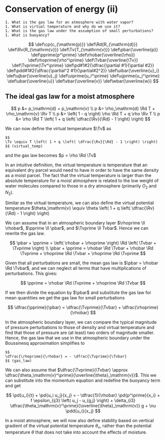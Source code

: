 # Conservation of energy (ii)

```{admonition} Questions to be answered in this lecture
1. What is the gas law for an atmosphere with water vapor?
1. What is virtual temperature and why do we use it?
1. What is the gas law under the assumption of small perturbations?
1. What is buoyancy?
```

$$
\def\cp{c_{\mathrm{p}}}
\def\Rd{R_{\mathrm{d}}}
\def\Rv{R_{\mathrm{v}}}
\def\Tv{T_{\mathrm{v}}}
\def\pbar{\overline{p}}
\def\pprime{p^\prime}
\def\rhobar{\overline{\rho}}
\def\rhoprime{\rho^\prime}
\def\Tvbar{\overline{\Tv}}
\def\Tvprime{\Tv^\prime}
\def\pd#1#2{\dfrac{\partial #1}{\partial #2}}
\def\pdd#1#2{\dfrac{\partial^2 #1}{\partial#2^2}}
\def\uibar{\overline{u}_i}
\def\ujbar{\overline{u}_j}
\def\uiprime{u_i^\prime}
\def\ujprime{u_j^\prime}
\def\ubar{\overline{u}}
\def\vbar{\overline{v}}
\def\wbar{\overline{w}}
$$

## The ideal gas law for a moist atmosphere

$$
p &= p_\mathrm{d} + p_\mathrm{v} \\
p &= \rho_\mathrm{d} \Rd T + \rho_\mathrm{v} \Rv T \\
p &= \left( 1 - q \right) \rho \Rd T + q \rho \Rv T \\
p &= \rho \Rd T \left( 1 + q \left( \dfrac{\Rv}{\Rd} - 1 \right) \right)
$$

We can now define the virtual temperature $\Tv$ as

```{admonition} Virtual temperature
$$
\Tv \equiv T \left( 1 + q \left( \dfrac{\Rv}{\Rd} - 1 \right) \right)
$$ (virtual_temp)
```

and the gas law becomes $p = \rho \Rd \Tv$

In an intuitive definition, the virtual temperature is temperature that an equivalent dry parcel would need to have in order to have the same density as a moist parcel. The fact that the virtual temperature is larger than the absolute temperature for a moist atmosphere is related to the low weight of water molecules compared to those in a dry atmosphere (primarily $O_2$ and $N_2$).

Similar as the virtual temperature, we can also define the virtual potential temperature
$\theta_\mathrm{v} \equiv \theta \left( 1 + q \left( \dfrac{\Rv}{\Rd} - 1 \right) \right)

We can assume that in an atmospheric boundary layer $\rhoprime \ll \rhobar$, $\pprime \ll \pbar$, and $\Tvprime \ll Tvbar$. Hence we can rewrite the gas law.

$$
\pbar + \pprime = \left( \rhobar + \rhoprime \right) \Rd \left( \Tvbar + \Tvprime \right) \\
\pbar + \pprime = \rhobar \Rd \Tvbar + \rhobar \Rd \Tvprime + \rhoprime \Rd \Tvbar + \rhoprime \Rd \Tvprime
$$

Given that all perturbations are small, the mean gas law is $\pbar = \rhobar \Rd \Tvbar$, and we can neglect all terms that have multiplications of perturbations. This gives:

$$
\pprime = \rhobar \Rd \Tvprime + \rhoprime \Rd \Tvbar
$$

If we then divide the equation by $\pbar$ and substitute the gas law for mean quantities we get the gas law for small perturbations

$$
\dfrac{\pprime}{\pbar} = \dfrac{\Tvprime}{\Tvbar} + \dfrac{\rhoprime}{\rhobar}
$$

In the atmospheric boundary layer, we can compare the typical magnitude of pressure perturbations to those of density and virtual temperature and find that those of pressure are (at least) two orders of magnitude smaller. Hence, the gas law that we use in the atmospheric boundary under the Boussinesq approximation simplifies to

```{admonition} Ideal gas law under Boussinesq approximation
$$
\dfrac{\rhoprime}{\rhobar} = - \dfrac{\Tvprime}{\Tvbar}
$$ (gas_law)
```

We can also assume that $\dfrac{\Tvprime}{\Tvbar} \approx \dfrac{\theta_\mathrm{v}^\prime}{\overline{\theta}_\mathrm{v}}$.
This we can substitute into the momentum equation and redefine the buoyancy term and get

$$
\pd{u_i}{t} + \pd{u_i u_j}{x_j} = - \dfrac{1}{\rhobar} \pd{p^\prime}{x_i} + f \epsilon_{ij3} \left( u_j - u_{g,j} \right) + \delta_{i3} \dfrac{\theta_\mathrm{v}^\prime}{\overline{\theta}_\mathrm{v}} g + \nu \pdd{u_i}{x_j}
$$

In a moist atmosphere, we will now also define stability based on vertical gradient of the virtual potential temperature $\theta_\mathrm{v}$, rather than the potential temperature $\theta$ that does not take into account the effects of moisture.
